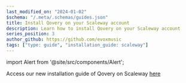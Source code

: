 ```yaml
---
last_modified_on: "2024-01-02"
$schema: "/.meta/.schemas/guides.json"
title: Install Qovery on your Scaleway account
description: Learn how to install Qovery on your Scaleway account
series_position: 3
author_github: https://github.com/evoxmusic
tags: ["type: guide", "installation_guide: scaleway"]
---
```


import Alert from '@site/src/components/Alert';

<Alert type="warning">

Access our new installation guide of Qovery on Scaleway [here][docs.getting-started.install-qovery.scaleway]

</Alert>


[docs.getting-started.install-qovery.scaleway]: /docs/getting-started/install-qovery/scaleway/
